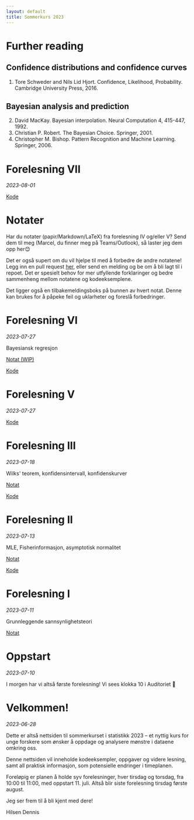```yaml
---
layout: default
title: Sommerkurs 2023
---
```


# Further reading
## Confidence distributions and confidence curves
  1. Tore Schweder and Nils Lid Hjort. Confidence, Likelihood, Probability. Cambridge University Press, 2016.

## Bayesian analysis and prediction
  2. David MacKay. Bayesian interpolation. Neural Computation 4, 415-447, 1992.
  3. Christian P. Robert. The Bayesian Choice. Springer, 2001.
  4. Christopher M. Bishop. Pattern Recognition and Machine Learning. Springer, 2006.

# Forelesning VII
*2023-08-01*

[Kode](https://colab.research.google.com/drive/1wrn62zLkriEOBqBbD-xiPDK-KRemTWIc?usp=sharing)

# Notater
Har du notater (papir/Markdown/LaTeX) fra forelesning IV og/eller V? Send dem til meg (Marcel, du finner meg på Teams/Outlook), så laster jeg dem opp her😊

Det er også supert om du vil hjelpe til med å forbedre de andre notatene! Legg inn en pull request [her](https://github.com/sommerkurs2023/sommerkurs2023.github.io), eller send en melding og be om å bli lagt til i repoet. Det er spesielt behov for mer utfyllende forklaringer og bedre sammenheng mellom notatene og kodeeksemplene.

Det ligger også en tilbakemeldingsboks på bunnen av hvert notat. Denne kan brukes for å påpeke feil og uklarheter og foreslå forbedringer.

# Forelesning VI
*2023-07-27*

Bayesiansk regresjon

[Notat (WIP)](/lectures/6-bayesiansk-regresjon)

[Kode](https://colab.research.google.com/drive/1lDFjEQ6bbgtJRNJtXecgTRsuhLyYOTFx?usp=sharing)


# Forelesning V
*2023-07-27*


[Kode](https://colab.research.google.com/drive/1QVel4xT6bMtuZF4E1G9f4TEhT3KYpWpl?usp=sharing)


# Forelesning III
*2023-07-18*

Wilks' teorem, konfidensintervall, konfidenskurver

[Notat](/lectures/3-wilks-konfidensintervall-konfidenskurver)

[Kode](https://colab.research.google.com/drive/1u_O0u2BH_1gJ7gvdWT3m2PsDXAQAmf5X?usp=sharing)

# Forelesning II
*2023-07-13*

MLE, Fisherinformasjon, asymptotisk normalitet

[Notat](/lectures/2-likelihood-fisherinformasjon-deltametoden.md)

[Kode](https://colab.research.google.com/drive/1hdqR6nb6lyQM6MpMnjFsFx5TSkO4rIau?usp=sharing)

# Forelesning I
*2023-07-11*

Grunnleggende sannsynlighetsteori

[Notat](/lectures/1-grunnleggende-sannsynlighetsteori)

# Oppstart
*2023-07-10*

I morgen har vi altså første forelesning! Vi sees klokka 10 i Auditoriet 🙂

# Velkommen!
*2023-06-28*

Dette er altså nettsiden til sommerkurset i statistikk 2023 – et nyttig kurs for unge forskere som ønsker å oppdage og analysere mønstre i dataene omkring oss.

Denne nettsiden vil inneholde kodeeksempler, oppgaver og videre lesning, samt all praktisk informasjon, som potensielle endringer i timeplanen.

Foreløpig er planen å holde syv forelesninger, hver tirsdag og torsdag, fra 10:00 til 11:00, med oppstart 11. juli. Altså blir siste forelesning tirsdag første august.

Jeg ser frem til å bli kjent med dere!

Hilsen Dennis
